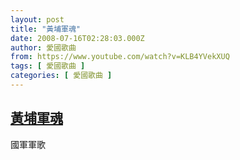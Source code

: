 ```yaml
---
layout: post
title: "黃埔軍魂"
date: 2008-07-16T02:28:03.000Z
author: 愛國歌曲
from: https://www.youtube.com/watch?v=KLB4YVekXUQ
tags: [ 愛國歌曲 ]
categories: [ 愛國歌曲 ]
---
```

<!--1216175283000-->
[黃埔軍魂](https://www.youtube.com/watch?v=KLB4YVekXUQ)
------

<div>
國軍軍歌
</div>
